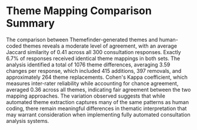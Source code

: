 # Theme Mapping Comparison Summary

The comparison between Themefinder-generated themes and human-coded themes reveals a moderate level of agreement, with an average Jaccard similarity of 0.41 across all 300 consultation responses. Exactly 6.7% of responses received identical theme mappings in both sets. The analysis identified a total of 1076 theme differences, averaging 3.59 changes per response, which included 415 additions, 397 removals, and approximately 264 theme replacements. Cohen's Kappa coefficient, which measures inter-rater reliability while accounting for chance agreement, averaged 0.36 across all themes, indicating fair agreement between the two mapping approaches. The variation observed suggests that while automated theme extraction captures many of the same patterns as human coding, there remain meaningful differences in thematic interpretation that may warrant consideration when implementing fully automated consultation analysis systems.